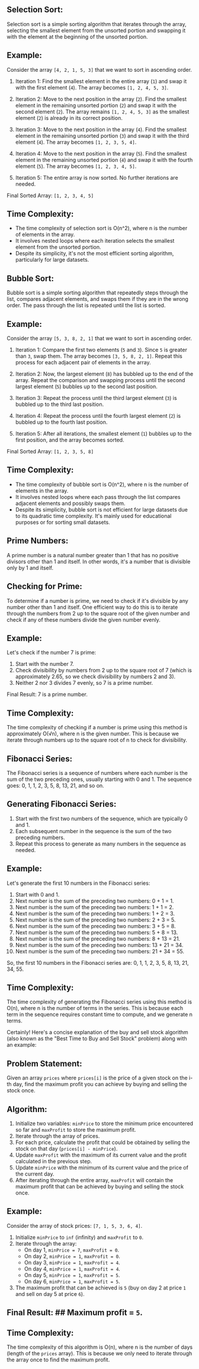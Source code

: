## Selection Sort:

Selection sort is a simple sorting algorithm that iterates through the array, selecting the smallest element from the unsorted portion and swapping it with the element at the beginning of the unsorted portion.

## Example:

Consider the array `[4, 2, 1, 5, 3]` that we want to sort in ascending order.

1. Iteration 1: Find the smallest element in the entire array (`1`) and swap it with the first element (`4`). The array becomes `[1, 2, 4, 5, 3]`.

2. Iteration 2: Move to the next position in the array (`2`). Find the smallest element in the remaining unsorted portion (`2`) and swap it with the second element (`2`). The array remains `[1, 2, 4, 5, 3]` as the smallest element (`2`) is already in its correct position.

3. Iteration 3: Move to the next position in the array (`4`). Find the smallest element in the remaining unsorted portion (`3`) and swap it with the third element (`4`). The array becomes `[1, 2, 3, 5, 4]`.

4. Iteration 4: Move to the next position in the array (`5`). Find the smallest element in the remaining unsorted portion (`4`) and swap it with the fourth element (`5`). The array becomes `[1, 2, 3, 4, 5]`.

5. Iteration 5: The entire array is now sorted. No further iterations are needed.

Final Sorted Array: `[1, 2, 3, 4, 5]`

## Time Complexity:

- The time complexity of selection sort is O(n^2), where n is the number of elements in the array.
- It involves nested loops where each iteration selects the smallest element from the unsorted portion.
- Despite its simplicity, it's not the most efficient sorting algorithm, particularly for large datasets.

## Bubble Sort:

Bubble sort is a simple sorting algorithm that repeatedly steps through the list, compares adjacent elements, and swaps them if they are in the wrong order. The pass through the list is repeated until the list is sorted.

## Example:

Consider the array `[5, 3, 8, 2, 1]` that we want to sort in ascending order.

1. Iteration 1: Compare the first two elements (`5` and `3`). Since `5` is greater than `3`, swap them. The array becomes `[3, 5, 8, 2, 1]`.
   Repeat this process for each adjacent pair of elements in the array.

2. Iteration 2: Now, the largest element (`8`) has bubbled up to the end of the array. Repeat the comparison and swapping process until the second largest element (`5`) bubbles up to the second last position.

3. Iteration 3: Repeat the process until the third largest element (`3`) is bubbled up to the third last position.

4. Iteration 4: Repeat the process until the fourth largest element (`2`) is bubbled up to the fourth last position.

5. Iteration 5: After all iterations, the smallest element (`1`) bubbles up to the first position, and the array becomes sorted.

Final Sorted Array: `[1, 2, 3, 5, 8]`

## Time Complexity:

- The time complexity of bubble sort is O(n^2), where n is the number of elements in the array.
- It involves nested loops where each pass through the list compares adjacent elements and possibly swaps them.
- Despite its simplicity, bubble sort is not efficient for large datasets due to its quadratic time complexity. It's mainly used for educational purposes or for sorting small datasets.

## Prime Numbers:

A prime number is a natural number greater than 1 that has no positive divisors other than 1 and itself. In other words, it's a number that is divisible only by 1 and itself.

## Checking for Prime:

To determine if a number is prime, we need to check if it's divisible by any number other than 1 and itself. One efficient way to do this is to iterate through the numbers from 2 up to the square root of the given number and check if any of these numbers divide the given number evenly.

## Example:

Let's check if the number 7 is prime:

1. Start with the number 7.
2. Check divisibility by numbers from 2 up to the square root of 7 (which is approximately 2.65, so we check divisibility by numbers 2 and 3).
3. Neither 2 nor 3 divides 7 evenly, so 7 is a prime number.

Final Result: 7 is a prime number.

## Time Complexity:

The time complexity of checking if a number is prime using this method is approximately O(√n), where n is the given number. This is because we iterate through numbers up to the square root of n to check for divisibility.

## Fibonacci Series:

The Fibonacci series is a sequence of numbers where each number is the sum of the two preceding ones, usually starting with 0 and 1. The sequence goes: 0, 1, 1, 2, 3, 5, 8, 13, 21, and so on.

## Generating Fibonacci Series:

1. Start with the first two numbers of the sequence, which are typically 0 and 1.
2. Each subsequent number in the sequence is the sum of the two preceding numbers.
3. Repeat this process to generate as many numbers in the sequence as needed.

## Example:

Let's generate the first 10 numbers in the Fibonacci series:

1. Start with 0 and 1.
2. Next number is the sum of the preceding two numbers: 0 + 1 = 1.
3. Next number is the sum of the preceding two numbers: 1 + 1 = 2.
4. Next number is the sum of the preceding two numbers: 1 + 2 = 3.
5. Next number is the sum of the preceding two numbers: 2 + 3 = 5.
6. Next number is the sum of the preceding two numbers: 3 + 5 = 8.
7. Next number is the sum of the preceding two numbers: 5 + 8 = 13.
8. Next number is the sum of the preceding two numbers: 8 + 13 = 21.
9. Next number is the sum of the preceding two numbers: 13 + 21 = 34.
10. Next number is the sum of the preceding two numbers: 21 + 34 = 55.

So, the first 10 numbers in the Fibonacci series are: 0, 1, 1, 2, 3, 5, 8, 13, 21, 34, 55.

## Time Complexity:

The time complexity of generating the Fibonacci series using this method is O(n), where n is the number of terms in the series. This is because each term in the sequence requires constant time to compute, and we generate n terms.

Certainly! Here's a concise explanation of the buy and sell stock algorithm (also known as the "Best Time to Buy and Sell Stock" problem) along with an example:

## Problem Statement:

Given an array `prices` where `prices[i]` is the price of a given stock on the i-th day, find the maximum profit you can achieve by buying and selling the stock once.

## Algorithm:

1. Initialize two variables: `minPrice` to store the minimum price encountered so far and `maxProfit` to store the maximum profit.
2. Iterate through the array of prices.
3. For each price, calculate the profit that could be obtained by selling the stock on that day (`prices[i] - minPrice`).
4. Update `maxProfit` with the maximum of its current value and the profit calculated in the previous step.
5. Update `minPrice` with the minimum of its current value and the price of the current day.
6. After iterating through the entire array, `maxProfit` will contain the maximum profit that can be achieved by buying and selling the stock once.

## Example:

Consider the array of stock prices: `[7, 1, 5, 3, 6, 4]`.

1. Initialize `minPrice` to `inf` (infinity) and `maxProfit` to `0`.
2. Iterate through the array:
   - On day 1, `minPrice = 7`, `maxProfit = 0`.
   - On day 2, `minPrice = 1`, `maxProfit = 0`.
   - On day 3, `minPrice = 1`, `maxProfit = 4`.
   - On day 4, `minPrice = 1`, `maxProfit = 4`.
   - On day 5, `minPrice = 1`, `maxProfit = 5`.
   - On day 6, `minPrice = 1`, `maxProfit = 5`.
3. The maximum profit that can be achieved is `5` (buy on day 2 at price `1` and sell on day 5 at price `6`).

## Final Result: ## Maximum profit = `5`.

## Time Complexity:

The time complexity of this algorithm is O(n), where n is the number of days (length of the `prices` array). This is because we only need to iterate through the array once to find the maximum profit.
